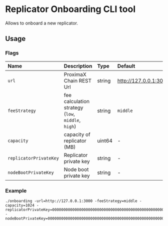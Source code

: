 # Replicator Onboarding CLI tool

Allows to onboard a new replicator.

## Usage

### Flags

| Name                   | Description                                        | Type   | Default               |
|:-----------------------|:---------------------------------------------------|:-------|:----------------------|
| `url`                  | ProximaX Chain REST Url                            | string | http://127.0.0.1:3000 |
| `feeStrategy`          | fee calculation strategy (`low`, `middle`, `high`) | string | `middle`              |
| `capacity`             | capacity of replicator (MB)                        | uint64 | -                     |
| `replicatorPrivateKey` | Replicator private key                             | string | -                     |
| `nodeBootPrivateKey`   | Node boot private key                              | string | -                     |

### Example

```shell
./onboarding -url=http://127.0.0.1:3000 -feeStrategy=middle -capacity=1024 -replicatorPrivateKey=0000000000000000000000000000000000000000000000000000000000000000 -nodeBootPrivateKey=0000000000000000000000000000000000000000000000000000000000000000
```
